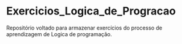 # Exercicios_Logica_de_Progracao
Repositório voltado para armazenar exercícios do processo de aprendizagem de Logica de programação.

